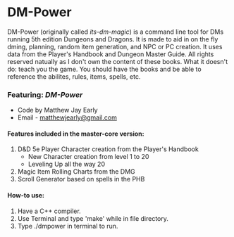 # DM-Power
DM-Power (originally called _its-dm-magic_) is a command line tool for DMs running 5th edition Dungeons and Dragons. It is made to aid in on the fly dming, planning, random item generation, and NPC or PC creation. It uses data from the Player's Handbook and Dungeon Master Guide. All rights reserved natually as I don't own the content of these books. What it doesn't do: teach you the game. You should have the books and be able to reference the abilites, rules, items, spells, etc.

### Featuring: *DM-Power*

* Code by Matthew Jay Early
* Email - matthewjearly@gmail.com

#### Features included in the master-core version:

1. D&D 5e Player Character creation from the Player's Handbook
    * New Character creation from level 1 to 20
    * Leveling Up all the way 20
2. Magic Item Rolling Charts from the DMG
3. Scroll Generator based on spells in the PHB

#### How-to use:

1. Have a C++ compiler.
2. Use Terminal and type 'make' while in file directory.
3. Type ./dmpower in terminal to run.


